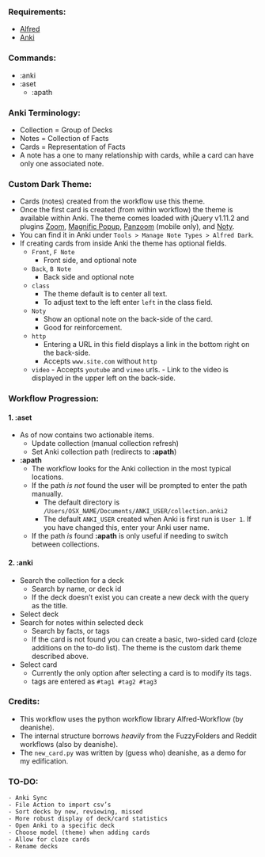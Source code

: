 ### Requirements:

- [Alfred](http://www.alfredapp.com)
- [Anki](http://ankisrs.net)

### Commands:

- :anki
- :aset
	- :apath

### Anki Terminology:

- Collection = Group of Decks
- Notes = Collection of Facts
- Cards = Representation of Facts
- A note has a one to many relationship with cards, while a card can have only one associated note.

### Custom Dark Theme:

- Cards (notes) created from the workflow use this theme.
- Once the first card is created (from within workflow) the theme is available within Anki. The theme comes loaded with jQuery v1.11.2 and plugins [Zoom](http://www.jacklmoore.com/zoom/), [Magnific Popup](http://dimsemenov.com/plugins/magnific-popup/), [Panzoom](http://timmywil.github.io/jquery.panzoom/) (mobile only), and [Noty](http://ned.im/noty/#/about).
- You can find it in Anki under `Tools > Manage Note Types > Alfred Dark`.
- If creating cards from inside Anki the theme has optional fields.
    - `Front`, `F Note`
        - Front side, and optional note
    - `Back`, `B Note`
        - Back side and optional note
    - `class`
        - The theme default is to center all text.
        - To adjust text to the left enter `left` in the class field.
    - `Noty`
        - Show an optional note on the back-side of the card.
        - Good for reinforcement.
    - `http`
        - Entering a URL in this field displays a link in the bottom right on the back-side.
        - Accepts `www.site.com` without `http`
    - `video`
            - Accepts `youtube` and `vimeo` urls.
            - Link to the video is displayed in the upper left on the back-side.

### Workflow Progression:

#### 1. **:aset**

- As of now contains two actionable items.
    - Update collection (manual collection refresh)
    - Set Anki collection path (redirects to **:apath**)
- **:apath**
    - The workflow looks for the Anki collection in the most typical locations.  
    - If the path *is not* found the user will be prompted to enter the path manually. 
        - The default directory is `/Users/OSX_NAME/Documents/ANKI_USER/collection.anki2`
        - The default `ANKI_USER` created when Anki is first run is `User 1`. If you have changed this, enter your Anki user name.
    - If the path *is* found **:apath** is only useful if needing to switch between collections.

#### 2. **:anki**

- Search the collection for a deck
    - Search by name, or deck id
    - If the deck doesn’t exist you can create a new deck with the query as the title.
- Select deck
- Search for notes within selected deck
    - Search by facts, or tags
    - If the card is not found you can create a basic, two-sided card (cloze additions on the to-do list). The theme is the custom dark theme described above.
- Select card
    - Currently the only option after selecting a card is to modify its tags.
    - tags are entered as `#tag1 #tag2 #tag3`

### Credits:

- This workflow uses the python workflow library Alfred-Workflow (by deanishe).
- The internal structure borrows *heavily* from the FuzzyFolders and Reddit workflows (also by deanishe).
- The `new_card.py` was written by (guess who) deanishe, as a demo for my edification.

### TO-DO:

    - Anki Sync
    - File Action to import csv’s
    - Sort decks by new, reviewing, missed
    - More robust display of deck/card statistics
    - Open Anki to a specific deck
    - Choose model (theme) when adding cards
    - Allow for cloze cards
    - Rename decks
